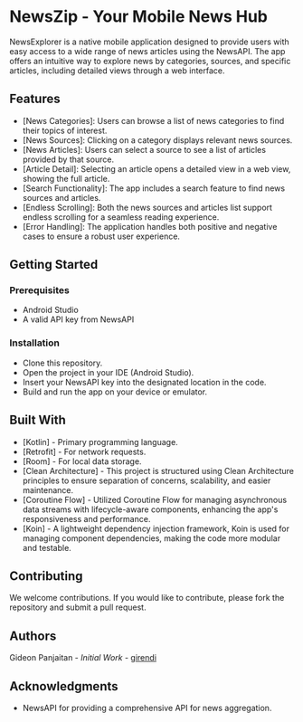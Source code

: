 # NewsZip - Your Mobile News Hub
NewsExplorer is a native mobile application designed to provide users with easy access to a wide range of news articles using the NewsAPI. The app offers an intuitive way to explore news by categories, sources, and specific articles, including detailed views through a web interface.

## Features
<ul>
  <li>[News Categories]: Users can browse a list of news categories to find their topics of interest.</li>
  <li>[News Sources]: Clicking on a category displays relevant news sources.</li>
  <li>[News Articles]: Users can select a source to see a list of articles provided by that source.</li>
  <li>[Article Detail]: Selecting an article opens a detailed view in a web view, showing the full article.</li>
  <li>[Search Functionality]: The app includes a search feature to find news sources and articles.</li>
  <li>[Endless Scrolling]: Both the news sources and articles list support endless scrolling for a seamless reading experience.</li>
  <li>[Error Handling]: The application handles both positive and negative cases to ensure a robust user experience.</li>
</ul>

## Getting Started
### Prerequisites
<ul>
  <li>Android Studio</li>
  <li>A valid API key from NewsAPI</li>
</ul>

### Installation
<ul>
  <li>Clone this repository.</li>
  <li>Open the project in your IDE (Android Studio).</li>
  <li>Insert your NewsAPI key into the designated location in the code.</li>
  <li>Build and run the app on your device or emulator.</li>
</ul>

## Built With
<ul>
  <li>[Kotlin] - Primary programming language.</li>
  <li>[Retrofit] - For network requests.</li>
  <li>[Room] - For local data storage.</li>
  <li>[Clean Architecture] - This project is structured using Clean Architecture principles to ensure separation of concerns, scalability, and easier maintenance.</li>
  <li>[Coroutine Flow] - Utilized Coroutine Flow for managing asynchronous data streams with lifecycle-aware components, enhancing the app's responsiveness and performance.</li>
  <li>[Koin] - A lightweight dependency injection framework, Koin is used for managing component dependencies, making the code more modular and testable.</li>
</ul>

## Contributing
We welcome contributions. If you would like to contribute, please fork the repository and submit a pull request.

## Authors
Gideon Panjaitan - *Initial Work* - [girendi](https://github.com/girendi)

## Acknowledgments
<ul>
  <li>NewsAPI for providing a comprehensive API for news aggregation.</li>
</ul>
